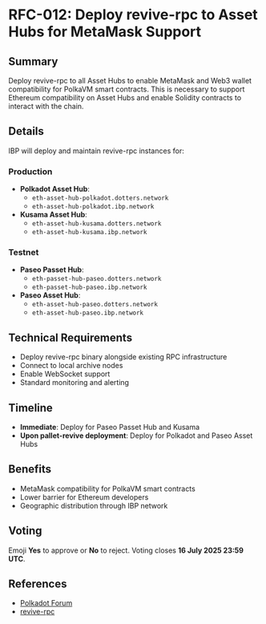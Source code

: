 # RFC-012: Deploy revive-rpc to Asset Hubs for MetaMask Support

## Summary
Deploy revive-rpc to all Asset Hubs to enable MetaMask and Web3
wallet compatibility for PolkaVM smart contracts. This is necessary to support
Ethereum compatibility on Asset Hubs and enable Solidity contracts to interact
with the chain.

## Details
IBP will deploy and maintain revive-rpc instances for:

### Production
- **Polkadot Asset Hub**:
    - `eth-asset-hub-polkadot.dotters.network`
    - `eth-asset-hub-polkadot.ibp.network`
- **Kusama Asset Hub**:
    - `eth-asset-hub-kusama.dotters.network`
    - `eth-asset-hub-kusama.ibp.network`

### Testnet
- **Paseo Passet Hub**:
    - `eth-passet-hub-paseo.dotters.network`
    - `eth-passet-hub-paseo.ibp.network`
- **Paseo Asset Hub**:
    - `eth-asset-hub-paseo.dotters.network`
    - `eth-asset-hub-paseo.ibp.network`

## Technical Requirements
- Deploy revive-rpc binary alongside existing RPC infrastructure
- Connect to local archive nodes
- Enable WebSocket support
- Standard monitoring and alerting

## Timeline
- **Immediate**: Deploy for Paseo Passet Hub and Kusama 
- **Upon pallet-revive deployment**: Deploy for Polkadot and Paseo Asset Hubs

## Benefits
- MetaMask compatibility for PolkaVM smart contracts
- Lower barrier for Ethereum developers
- Geographic distribution through IBP network

## Voting
Emoji **Yes** to approve or **No** to reject.
Voting closes **16 July 2025 23:59 UTC**.

## References
- [Polkadot Forum](https://forum.polkadot.network/t/testnets-paseo-officially-becomes-the-polkadot-testnet-temporary-passet-hub-chain-for-smart-contracts-testing/13209/3)
- [revive-rpc](https://github.com/hitchhooker/revive-rpc)
